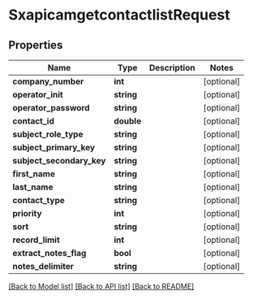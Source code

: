 # SxapicamgetcontactlistRequest

## Properties
Name | Type | Description | Notes
------------ | ------------- | ------------- | -------------
**company_number** | **int** |  | [optional] 
**operator_init** | **string** |  | [optional] 
**operator_password** | **string** |  | [optional] 
**contact_id** | **double** |  | [optional] 
**subject_role_type** | **string** |  | [optional] 
**subject_primary_key** | **string** |  | [optional] 
**subject_secondary_key** | **string** |  | [optional] 
**first_name** | **string** |  | [optional] 
**last_name** | **string** |  | [optional] 
**contact_type** | **string** |  | [optional] 
**priority** | **int** |  | [optional] 
**sort** | **string** |  | [optional] 
**record_limit** | **int** |  | [optional] 
**extract_notes_flag** | **bool** |  | [optional] 
**notes_delimiter** | **string** |  | [optional] 

[[Back to Model list]](../README.md#documentation-for-models) [[Back to API list]](../README.md#documentation-for-api-endpoints) [[Back to README]](../README.md)


